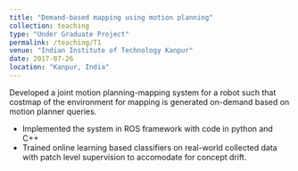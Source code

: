 ```yaml
---
title: "Demand-based mapping using motion planning"
collection: teaching
type: "Under Graduate Project"
permalink: /teaching/T1
venue: "Indian Institute of Technology Kanpur"
date: 2017-07-26
location: "Kanpur, India"
---
```


Developed a joint motion planning-mapping system for a robot such that costmap of the environment for mapping is generated on-demand based on motion planner queries.

* Implemented the system in ROS framework with code in python and C++
* Trained online learning based classifiers on real-world collected data with patch level supervision to accomodate for concept drift.